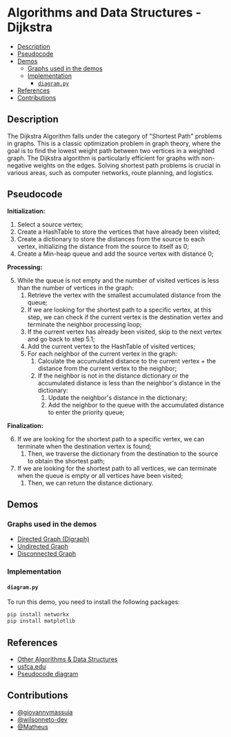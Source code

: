 # Algorithms and Data Structures - Dijkstra

- [Description](#description)
- [Pseudocode](#pseudocode)
- [Demos](#demos)
  - [Graphs used in the demos](#graphs-used-in-the-demos)
  - [Implementation](#implementation)
    - [`diagram.py`](#diagrampy)
- [References](#references)
- [Contributions](#contributions)



## Description

The Dijkstra Algorithm falls under the category of "Shortest Path" problems in graphs. This is a classic optimization problem in graph theory, where the goal is to find the lowest weight path between two vertices in a weighted graph. The Dijkstra algorithm is particularly efficient for graphs with non-negative weights on the edges. Solving shortest path problems is crucial in various areas, such as computer networks, route planning, and logistics.



## Pseudocode

**Initialization:**

1. Select a source vertex;
2. Create a HashTable to store the vertices that have already been visited;
3. Create a dictionary to store the distances from the source to each vertex, initializing the distance from the source to itself as 0;
4. Create a Min-heap queue and add the source vertex with distance 0;

**Processing:**

5. While the queue is not empty and the number of visited vertices is less than the number of vertices in the graph:
   1. Retrieve the vertex with the smallest accumulated distance from the queue;
   2. If we are looking for the shortest path to a specific vertex, at this step, we can check if the current vertex is the destination vertex and terminate the neighbor processing loop;
   3. If the current vertex has already been visited, skip to the next vertex and go back to step 5.1;
   4. Add the current vertex to the HashTable of visited vertices;
   5. For each neighbor of the current vertex in the graph:
      1. Calculate the accumulated distance to the current vertex + the distance from the current vertex to the neighbor;
      2. If the neighbor is not in the distance dictionary or the accumulated distance is less than the neighbor's distance in the dictionary:
         1. Update the neighbor's distance in the dictionary;
         2. Add the neighbor to the queue with the accumulated distance to enter the priority queue;

**Finalization:**

6. If we are looking for the shortest path to a specific vertex, we can terminate when the destination vertex is found;
   1. Then, we traverse the dictionary from the destination to the source to obtain the shortest path;
7. If we are looking for the shortest path to all vertices, we can terminate when the queue is empty or all vertices have been visited;
   1. Then, we can return the distance dictionary.



## Demos

### Graphs used in the demos

* [Directed Graph (Digraph)](graph1.md)
* [Undirected Graph](graph2.md)
* [Disconnected Graph](graph3.md)

### Implementation

#### `diagram.py`
To run this demo, you need to install the following packages:

```bash
pip install networkx
pip install matplotlib
```



## References

* [Other Algorithms & Data Structures](https://github.com/NelsonBN/algorithms-data-structures)
* [usfca.edu](https://www.cs.usfca.edu/~galles/visualization/Dijkstra.html)
* [Pseudocode diagram](https://whimsical.com/djikstra-ULBhe3Sp9aVMKBzBiNNQLN)



## Contributions

* [@giovannymassuia](https://github.com/giovannymassuia)
* [@wilsonneto-dev](https://github.com/wilsonneto-dev)
* [@Matheus](https://www.linkedin.com/in/matheus-silva-santos-90383234/)
